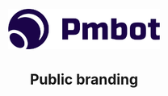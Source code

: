 <p align="center">
  <a href="https://www.gatsbyjs.org">
    <img alt="Pmbot" src="logo/logo-horizontal.svg" width="300"/>
  </a>
</p>
<h1 align="center">Public branding</h1>

